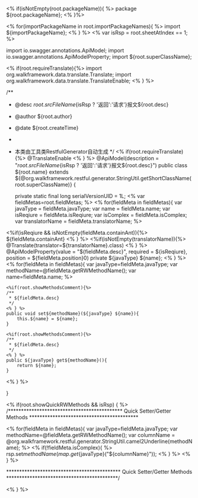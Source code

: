 <% if(isNotEmpty(root.packageName)){ %>
package ${root.packageName};
<% }%>

<% for(importPackageName in root.importPackageNames){ %>
import ${importPackageName};
<% } %>
<% var isRsp = root.sheetAtIndex == 1; %>

import io.swagger.annotations.ApiModel;
import io.swagger.annotations.ApiModelProperty;
import ${root.superClassName};

<% if(root.requireTranslate){%>
import org.walkframework.data.translate.Translate;
import org.walkframework.data.translate.TranslateEnable;
<% } %>

/**
 * @desc ${root.srcFileName}${isRsp ? '返回':'请求'}报文${root.desc}
 * @author ${root.author}
 * @date ${root.createTime}
 *
 * 本类由工具类RestfulGenerator自动生成
 */
<% if(root.requireTranslate){%>
@TranslateEnable
<% } %>
@ApiModel(description = "${root.srcFileName}${isRsp ? '返回':'请求'}报文${root.desc}") 
public class ${root.name} extends ${@org.walkframework.restful.generator.StringUtil.getShortClassName(root.superClassName)} {

	private static final long serialVersionUID = 1L;
<% var fieldMetas=root.fieldMetas; %>
<% for(fieldMeta in fieldMetas){ 
	var javaType = fieldMeta.javaType;
	var name = fieldMeta.name;
	var isReqiure = fieldMeta.isReqiure;
	var isComplex = fieldMeta.isComplex;
	var translatorName = fieldMeta.translatorName;
%>

<%if(isReqiure && isNotEmpty(fieldMeta.containAnt)){%>
	${fieldMeta.containAnt} 
	<% } %>
	<%if(isNotEmpty(translatorName)){%>
	@Translate(translator=${translatorName}.class) 
	<% } %>
	@ApiModelProperty(value = "${fieldMeta.desc}", required = ${isReqiure}, position = ${fieldMeta.position}0)
	private ${javaType} ${name};
<% } %>
<% for(fieldMeta in fieldMetas){ 
	var javaType=fieldMeta.javaType;
	var methodName=@fieldMeta.getRWMethodName();
	var name=fieldMeta.name;
%>

	<%if(root.showMethodsComment){%>
	/**
	 * ${fieldMeta.desc}
	 */
	<% } %>
	public void set${methodName}(${javaType} ${name}){
		this.${name} = ${name};
	}
	
	<%if(root.showMethodsComment){%>
	/**
	 * ${fieldMeta.desc}
	 */
	<% } %>
	public ${javaType} get${methodName}(){
		return ${name};
	}
<% } %>

}

<% if(root.showQuickRWMethods && isRsp) { %>
/********************************************  Quick Setter/Getter Methods	******************************************

<% for(fieldMeta in fieldMetas){ 
	var javaType=fieldMeta.javaType;
	var methodName=@fieldMeta.getRWMethodName();
	var columnName = @org.walkframework.restful.generator.StringUtil.camel2Underline(methodName);
%>
	 <% if(!fieldMeta.isComplex){ %>
rsp.set${methodName}(map.get${javaType}("${columnName}"));
	 <% } %>
<% } %>

********************************************  Quick Setter/Getter Methods	*******************************************/


<% } %>
